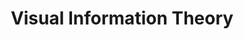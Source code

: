---
categories: ['machine learning', 'articles', 'all_articles']
provider_display: "colah.github.io"
provider_name: "colah.github.io"
favicon_url: http://colah.github.io/favicon.ico
title: "Visual Information Theory"
published: 2016-01-04
source: http://colah.github.io/posts/2015-09-Visual-Information/
thumbnail: http://colah.github.io/posts/2015-09-Visual-Information/img/simpson-participants.png
---
